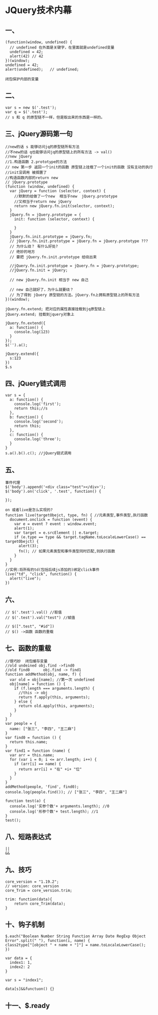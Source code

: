 # JQuery技术内幕
## 一、
    (function(window, undefined) {
      // undefined 在外面是关键字，在里面就是undefined变量
      undefined = 42;
      alert(42)	// 42
    })(window);
    undefined = 42;
    alert(undefined);	// undefined;

    闭包保护内部的变量

## 二、
    var s = new $('.test');
    var q = $('.test');
    // s 和 q 的原型链不一样，但是取出来的东西是一样的。

## 三、jQuery源码第一句
    //new的话 s 能够访问jq的原型链所有方法
    //不new的话 q也能够访问jq的原型链上的所有方法 -> val()
    //new jQuery
    //1.构造函数 2.prototype的方法
    // new 第一步 返回一个init的函数 原型链上挂载了一个init的函数 没有主动的执行
    //init没调用 被搁置了
    //构造函数内部的return new
    // jQuery.prototype
    (function (window, undefined) {
      var jQuery = function (selector, context) {
        //默默的给做了一个new  相当于new  jQuery.prototype
        //又相当于return new jQuery
        return new jQuery.fn.init(selector, context);
      }
      jQuery.fn = jQuery.prototype = {
        init: function (selector, context) {

        }
      }
      jQuery.fn.init.prototype = jQuery.fn;
      // jQuery.fn.init.prototype = jQuery.fn = jQuery.prototype ???
      // 为什么绕？ 有什么好处?
      // 绝妙的地方
      // 要把 jQuery.fn.init.prototype 给绕出来

      //jQuery.fn.init.prototype = jQuery.fn = jQuery.prototype;
      //jQuery.fn.init = jQuery;

      // new jQuery.fn.init 相当于 new 自己
      
      // new 自己就好了，为什么就要绕？
      // 为了得到 jQuery 原型链的方法。jQuery.fn上拥有原型链上的所有方法
    })(window);

    jQuery.fn.extend; 把对应的属性直接挂载到jq原型链上
    jQuery.extend; 挂载到jquery对象上
   
    jQuery.fn.extend({
      a: function() {
        console.log(123)
      }
    });
    $('').a(); 

    jQuery.extend({
      s:123
    })
    $.s

## 四、jQuery链式调用
    var s = {
      a: function() {
        console.log('first');
        return this;//s
      },
      b: function() {
        console.log('second');
        return this;
      },
      c: function() {
        console.log('three');
      }
    }
    s.a().b().c(); //jQuery链式调用

## 五、
    事件代理
    $('body').append('<div class="test"></div>');
    $('body').on('click', '.test', function() {
        
    });

    on 或者live是怎么实现的?
    function live(targetObejct, type, fn) { //元素类型,事件类型,执行函数
      document.onclick = function (event) {
        var e = event ? event : window.event;
        alert(1);
        var target = e.srcElement || e.target;
        if (e.type == type && target.tagName.toLocaleLowerCase() == targetObejct) {
          alert(3);
          fn(); // 如果元素类型和事件类型同时匹配,则执行函数
        }
      }
    }
    //实例:将所有的td(包括后续js添加的)绑定click事件
    live("td", "click", function() {
      alert("live");
    })

## 六、
    // $('.test').val() //取值
    // $('.test').val("test") //赋值 

    // $([".test", "#id"])
    // $() ->函数 函数的重载

## 七、函数的重载
    //很巧妙  闭包缓存变量
    //old undeined obj.find ->find0
    //old find0      obj.find -> find1
    function addMethod(obj, name, f) {
      var old = obj[name]; //第一次 undefined
      obj[name] = function () {
        if (f.length === arguments.length) {
          //this -> obj
          return f.apply(this, arguments);
        } else {
          return old.apply(this, arguments);
        }
      }
    }
    var people = {
      name: ["张三", "李四", "王二麻"]
    }
    var find0 = function () {
      return this.name;
    }
    var find1 = function (name) {
      var arr = this.name;
      for (var i = 0; i <= arr.length; i++) {
        if (arr[i] == name) {
          return arr[i] + "在" +i+ "位"
        }
      }
    }
    addMethod(people, 'find', find0);
    console.log(people.find()); // ["张三", "李四", "王二麻"]

    function test(a) {
      console.log('实参个数'+ arguments.length); //0
      console.log('形参个数'+ test.length); //1
    }
    test();

## 八、短路表达式
    ||
    &&

## 九、技巧
    core_version = "1.19.2";
    // version: core_version
    core_Trim = core_version.trim;

    trim: function(data){
        return core_Trim(data);
    }

## 十、钩子机制
    $.each("Boolean Number String Function Array Date RegExp Object Error".split(" "), function(i, name) {
    class2type["[object " + name + "]"] = name.toLocaleLowerCase();
    })

    var data = {
      index1: 1,
      index2: 2
    }

    var s = "index1";

    data[s]&&functuon() {}

## 十一、$.ready

